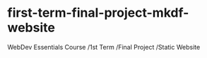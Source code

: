 # first-term-final-project-mkdf-website
WebDev Essentials Course /1st Term /Final Project /Static Website
